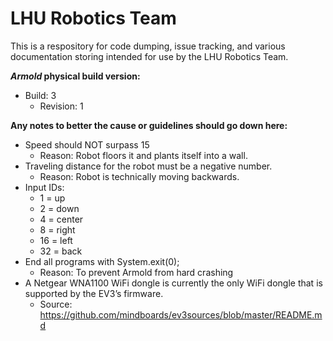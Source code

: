 # LHU Robotics Team

This is a respository for code dumping, issue tracking, and various documentation storing intended for use by the LHU Robotics Team.

<b><i>Armold</i> physical build version:</b>
- Build: 3
  - Revision: 1

<b>Any notes to better the cause or guidelines should go down here:</b>

- Speed should NOT surpass 15
  - Reason: Robot floors it and plants itself into a wall.
- Traveling distance for the robot must be a negative number.
  - Reason: Robot is technically moving backwards.
- Input IDs:
  - 1 = up
  - 2 = down
  - 4 = center
  - 8 = right
  - 16 = left
  - 32 = back
- End all programs with System.exit(0);
  - Reason: To prevent Armold from hard crashing
- A Netgear WNA1100 WiFi dongle is currently the only WiFi dongle that is supported by the EV3’s firmware.
  - Source: https://github.com/mindboards/ev3sources/blob/master/README.md
